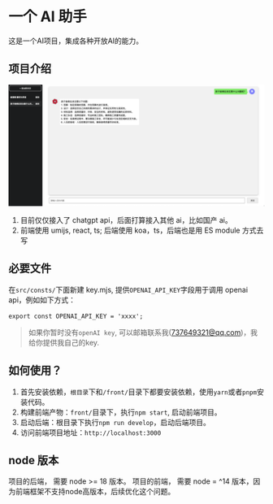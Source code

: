 # 一个 AI 助手
这是一个AI项目，集成各种开放AI的能力。
## 项目介绍

![截图](Screenshots/jietu.png)


1. 目前仅仅接入了 chatgpt api，后面打算接入其他 ai，比如国产 ai。
2. 前端使用 umijs, react, ts; 后端使用 koa，ts，后端也是用 ES module 方式去写

## 必要文件

在`src/consts/`下面新建 key.mjs, 提供`OPENAI_API_KEY`字段用于调用 openai api，例如如下方式：
```
export const OPENAI_API_KEY = 'xxxx';
```
> 如果你暂时没有`openAI key`, 可以邮箱联系我(737649321@qq.com)，我给你提供我自己的key.

## 如何使用？

1. 首先安装依赖，`根目录`下和`/front/`目录下都要安装依赖，使用`yarn`或者`pnpm`安装代码。
2. 构建前端产物：`front/`目录下，执行`npm start`, 启动前端项目。
3. 启动后端：根目录下执行`npm run develop`，启动后端项目。
4. 访问前端项目地址：`http://localhost:3000`

## node 版本

项目的后端， 需要 node >= 18 版本。
项目的前端， 需要 node = ^14 版本，因为前端框架不支持node高版本，后续优化这个问题。


